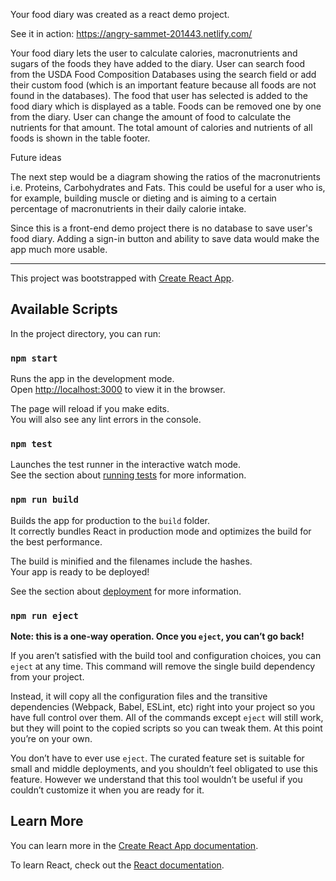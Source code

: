 Your food diary was created as a react demo project.

See it in action: https://angry-sammet-201443.netlify.com/

Your food diary lets the user to calculate calories, macronutrients and sugars of the foods they have added to the diary. User can search food from the USDA Food Composition Databases using the search field or add their custom food (which is an important feature because all foods are not found in the databases). The food that user has selected is added to the food diary which is displayed as a table. Foods can be removed one by one from the diary. User can change the amount of food to calculate the nutrients for that amount. The total amount of calories and nutrients of all foods is shown in the table footer.

Future ideas

The next step would be a diagram showing the ratios of the macronutrients i.e. Proteins, Carbohydrates and Fats. This could be useful for a user who is, for example, building muscle or dieting and is aiming to a certain percentage of macronutrients in their daily calorie intake.

Since this is a front-end demo project there is no database to save user's food diary. Adding a sign-in button and ability to save data would make the app much more usable.

-------------

This project was bootstrapped with [Create React App](https://github.com/facebook/create-react-app).

## Available Scripts

In the project directory, you can run:

### `npm start`

Runs the app in the development mode.<br>
Open [http://localhost:3000](http://localhost:3000) to view it in the browser.

The page will reload if you make edits.<br>
You will also see any lint errors in the console.

### `npm test`

Launches the test runner in the interactive watch mode.<br>
See the section about [running tests](https://facebook.github.io/create-react-app/docs/running-tests) for more information.

### `npm run build`

Builds the app for production to the `build` folder.<br>
It correctly bundles React in production mode and optimizes the build for the best performance.

The build is minified and the filenames include the hashes.<br>
Your app is ready to be deployed!

See the section about [deployment](https://facebook.github.io/create-react-app/docs/deployment) for more information.

### `npm run eject`

**Note: this is a one-way operation. Once you `eject`, you can’t go back!**

If you aren’t satisfied with the build tool and configuration choices, you can `eject` at any time. This command will remove the single build dependency from your project.

Instead, it will copy all the configuration files and the transitive dependencies (Webpack, Babel, ESLint, etc) right into your project so you have full control over them. All of the commands except `eject` will still work, but they will point to the copied scripts so you can tweak them. At this point you’re on your own.

You don’t have to ever use `eject`. The curated feature set is suitable for small and middle deployments, and you shouldn’t feel obligated to use this feature. However we understand that this tool wouldn’t be useful if you couldn’t customize it when you are ready for it.

## Learn More

You can learn more in the [Create React App documentation](https://facebook.github.io/create-react-app/docs/getting-started).

To learn React, check out the [React documentation](https://reactjs.org/).
